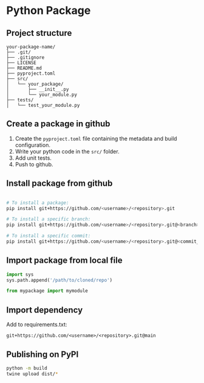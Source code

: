 # Python Package

## Project structure
```
your-package-name/
├── .git/
├── .gitignore
├── LICENSE
├── README.md
├── pyproject.toml
├── src/
│   └── your_package/
│       ├── __init__.py
│       └── your_module.py
├── tests/
│   └── test_your_module.py
```

## Create a package in github
1. Create the `pyproject.toml` file containing the metadata and build configuration.
2. Write your python code in the `src/` folder.
3. Add unit tests.
4. Push to github.


## Install package from github
```bash

# To install a package:
pip install git+https://github.com/<username>/<repository>.git

# To install a specific branch:
pip install git+https://github.com/<username>/<repository>.git@<branch>

# To install a specific commit:
pip install git+https://github.com/<username>/<repository>.git@<commit_hash>

```

## Import package from local file
```python
import sys
sys.path.append('/path/to/cloned/repo')

from mypackage import mymodule

```

## Import dependency
Add to requirements.txt:
```
git+https://github.com/<username>/<repository>.git@main
```

## Publishing on PyPI

```bash
python -m build
twine upload dist/*
```
